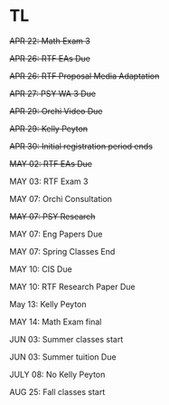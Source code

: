 # TL

~~APR 22: Math Exam 3~~

~~APR 26: RTF EAs Due~~

~~APR 26: RTF Proposal Media Adaptation~~

~~APR 27: PSY WA 3 Due~~

~~APR 29: Orchi Video Due~~

~~APR 29: Kelly Peyton~~

~~APR 30: Initial registration period ends~~

~~MAY 02: RTF EAs Due~~

MAY 03: RTF Exam 3

MAY 07: Orchi Consultation

~~MAY 07: PSY Research~~

MAY 07: Eng Papers Due 

MAY 07: Spring Classes End

MAY 10: CIS Due 

MAY 10: RTF Research Paper Due

May 13: Kelly Peyton 

MAY 14: Math Exam final 

JUN 03: Summer classes start

JUN 03: Summer tuition Due

JULY 08: No Kelly Peyton

AUG 25: Fall classes start 
